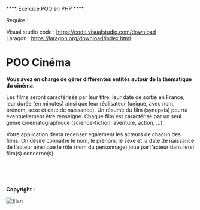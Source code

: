 **** Exercice POO en PHP ****

Require :

Visual studio code : https://code.visualstudio.com/download <br>
Laragon : https://laragon.org/download/index.html

<h1>POO Cinéma</h1>

<p><strong>Vous avez en charge de gérer différentes entités autour de la thématique du 
cinéma.
</strong></p>

<p>Les films seront caractérisés par leur titre, leur date de sortie en France, leur durée (en minutes)
ainsi que leur réalisateur (unique, avec nom, prénom, sexe et date de naissance). Un résumé du film 
(synopsis) pourra éventuellement être renseigné. Chaque film est caractérisé par un seul genre 
cinématographique (science-fiction, aventure, action, ...).
</p>

<p>Votre application devra recenser également les acteurs de chacun des films. On désire connaître le 
nom, le prénom, le sexe et la date de naissance de l’acteur ainsi que le rôle (nom du personnage) 
joué par l’acteur dans le(s) film(s) concerné(s).</p>

<br><br><br>
<p><strong>Copyright : </strong></p>

![Elan](https://github.com/AlexGthr/Cinema/assets/145430486/f847025a-e4a1-4585-bd1f-1de40d59d0f0)
